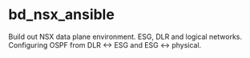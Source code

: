 # bd_nsx_ansible

Build out NSX data plane environment. ESG, DLR and logical networks. Configuring OSPF from DLR <-> ESG and ESG <-> physical.

